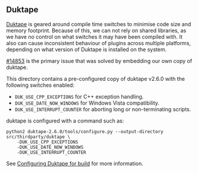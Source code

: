 ## Duktape

[Duktape](https://duktape.org/) is geared around compile time switches to minimise code size and memory footprint. Because of this, we can not rely on shared libraries, as we have no control on what switches it may have been compiled with. It also can cause inconsistent behaviour of plugins across multiple platforms, depending on what version of Duktape is installed on the system.

[#14853](https://github.com/OpenRCT2/OpenRCT2/issues/14853) is the primary issue that was solved by embedding our own copy of duktape.

This directory contains a pre-configured copy of duktape v2.6.0 with the following switches enabled:
* `DUK_USE_CPP_EXCEPTIONS` for C++ exception handling.
* `DUK_USE_DATE_NOW_WINDOWS` for Windows Vista compatibility.
* `DUK_USE_INTERRUPT_COUNTER` for aborting long or non-terminating scripts.

duktape is configured with a command such as:
```
python2 duktape-2.6.0/tools/configure.py --output-directory src/thirdparty/duktape \
    -DUK_USE_CPP_EXCEPTIONS
    -DUK_USE_DATE_NOW_WINDOWS
    -DUK_USE_INTERRUPT_COUNTER
```

See [Configuring Duktape for build](https://wiki.duktape.org/configuring) for more information.
